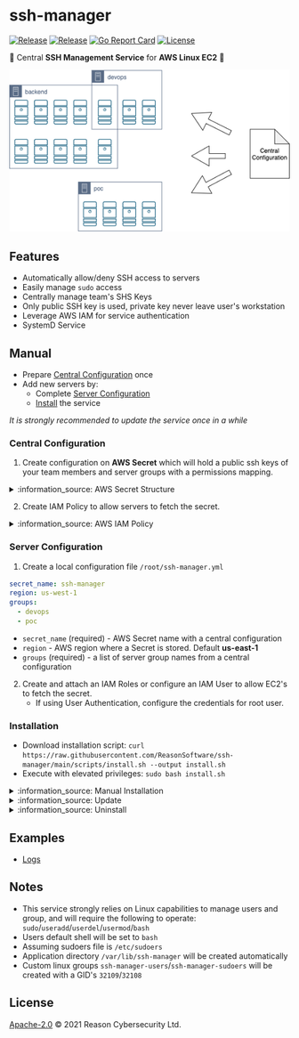 # ssh-manager

[![Release](https://img.shields.io/github/v/release/ReasonSoftware/ssh-manager)](https://github.com/ReasonSoftware/ssh-manager/releases/latest)
[![Release](https://github.com/ReasonSoftware/ssh-manager/workflows/release/badge.svg)](https://github.com/ReasonSoftware/ssh-manager/actions)
[![Go Report Card](https://goreportcard.com/badge/github.com/ReasonSoftware/ssh-manager)](https://goreportcard.com/report/github.com/ReasonSoftware/ssh-manager)
[![License](https://img.shields.io/github/license/ReasonSoftware/ssh-manager)](LICENSE.md)

:closed_lock_with_key: Central **SSH Management Service** for **AWS Linux EC2** :vertical_traffic_light:

![PIC](docs/pics/design.png)

## Features

- Automatically allow/deny SSH access to servers
- Easily manage `sudo` access
- Centrally manage team's SHS Keys
- Only public SSH key is used, private key never leave user's workstation
- Leverage AWS IAM for service authentication
- SystemD Service

## Manual

- Prepare [Central Configuration](#central-configuration) once
- Add new servers by:
    - Complete [Server Configuration](#server-configuration)
    - [Install](#installation) the service

*It is strongly recommended to update the service once in a while*

### Central Configuration

1. Create configuration on **AWS Secret** which will hold a public ssh keys of your team members and server groups with a permissions mapping.

<details><summary>:information_source: AWS Secret Structure</summary>

```json
{
    "users": {
        "user.1": "ssh-rsa AAA...",
        "user.2": "ssh-rsa AAA...",
        "user.3": "ssh-rsa AAA...",
        "user.4": "ssh-rsa AAA...",
        "user.5": "ssh-rsa AAA...",
        "user.6": "ssh-rsa AAA..."
    },
    "server_groups": {
        "backend": {
            "sudoers": [
                "user.2"
            ],
            "users": [
                "user.1",
                "user.4",
                "user.5"
            ]
        },
        "poc": {
            "sudoers": [
                "user.1",
                "user.2",
                "user.4"
            ],
            "users": [
                "user.6"
            ]
        },
        "devops": {
            "sudoers": [
                "user.2"
            ],
            "users": [
                "user.3",
                "user.5"
            ]
        }
    }
}
```

</details>

2. Create IAM Policy to allow servers to fetch the secret.

<details><summary>:information_source: AWS IAM Policy</summary>

```json
{
    "Version": "2012-10-17",
    "Statement": [
        {
            "Effect": "Allow",
            "Action": "secretsmanager:GetSecretValue",
            "Resource": "arn:aws:secretsmanager:*:*:secret:<secret-name>"
        }
    ]
}
```

</details>

### Server Configuration

1. Create a local configuration file `/root/ssh-manager.yml`

```yaml
secret_name: ssh-manager
region: us-west-1
groups:
  - devops
  - poc
```

- `secret_name` (required) - AWS Secret name with a central configuration
- `region` - AWS region where a Secret is stored. Default **us-east-1**
- `groups` (required) - a list of server group names from a central configuration

2. Create and attach an IAM Roles or configure an IAM User to allow EC2's to fetch the secret.
    - If using User Authentication, configure the credentials for root user.

### Installation

- Download installation script: `curl https://raw.githubusercontent.com/ReasonSoftware/ssh-manager/main/scripts/install.sh --output install.sh`
- Execute with elevated privileges: `sudo bash install.sh`

<details><summary>:information_source: Manual Installation</summary>

- Create an application directory: `mkdir -p /var/lib/ssh-manager`
- Download latest [release](https://github.com/ReasonSoftware/ssh-manager/releases/latest) unzip to `/var/lib/ssh-manager`
- Create **systemd** service under `/etc/systemd/system/ssh-manager.service` with the following content:

```
[Unit]
Description=Central SSH Management Service for AWS Linux EC2
Wants=network-online.target
After=network-online.target

[Service]
Type=oneshot
ExecStart=/var/lib/ssh-manager/ssh-manager
StandardOutput=journal
User=root

[Install]
WantedBy=multi-user.target
```

- Create **systemd** timer under `/etc/systemd/system/ssh-manager.timer` with the following content:

```
[Unit]
Description=Timer for Central SSH Management Service
Wants=network-online.target
After=network-online.target

[Timer]
Unit=ssh-manager.service
OnBootSec=10min
OnUnitInactiveSec=60min
Persistent=true

[Install]
WantedBy=multi-user.target
```

- Reload **systemd** configuration: `systemctl daemon-reload`
- Enable **ssh-manager** service: `systemctl enable ssh-manager.service`
- Enable and start **ssh-manager** timer: `systemctl enable --now ssh-manager.timer`

</details>

<details><summary>:information_source: Update</summary>

- Download latest [release](https://github.com/ReasonSoftware/ssh-manager/releases/latest) and replace `/var/lib/ssh-manager/ssh-manager` file

</details>

<details><summary>:information_source: Uninstall</summary>

Decide what are you going to do with the users and either delete them (`userdel -r <username>`) or change their primary group to some other group (`usermod -G <groupname> <username>`)

- Delete systemd service and timer:

```shell
systemctl stop ssh-manager.service
systemctl stop ssh-manager.timer
rm -f /etc/systemd/system/ssh-manager.*
```

- Delete application groups:

```shell
groupdel ssh-manager-users
groupdel ssh-manager-sudoers
```

- Remove `%ssh-manager-sudoers ALL=(ALL) NOPASSWD: ALL` entry from `/etc/sudoers` file
- Delete app directory `rm -rf /var/lib/ssh-manager`
- Delete local configuration file `rm -f /root/ssh-manager.yml`

</details>

## Examples

- [Logs](docs/LOGS.md)

## Notes

- This service strongly relies on Linux capabilities to manage users and group, and will require the following to operate: `sudo`/`useradd`/`userdel`/`usermod`/`bash`
- Users default shell will be set to `bash`
- Assuming sudoers file is `/etc/sudoers`
- Application directory `/var/lib/ssh-manager` will be created automatically
- Custom linux groups `ssh-manager-users`/`ssh-manager-sudoers` will be created with a GID's `32109`/`32108`

## License

[Apache-2.0](LICENSE.md) © 2021 Reason Cybersecurity Ltd.
